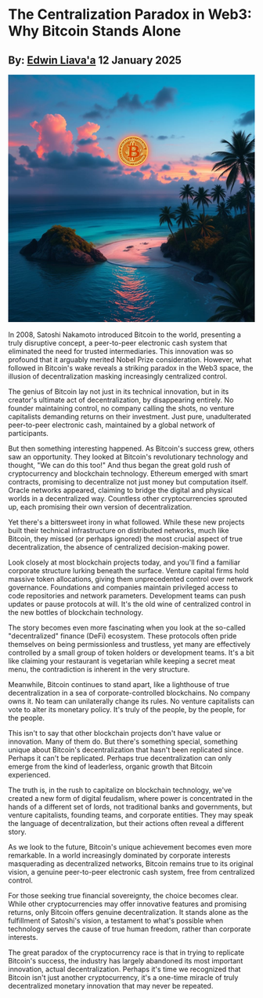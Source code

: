 # The Centralization Paradox in Web3: Why Bitcoin Stands Alone
## By: [Edwin Liava'a](https://github.com/EdwinLiavaa) 12 January 2025

<p align="center">
 <img width="1000" src="https://github.com/EdwinLiavaa/liavaa.space/blob/main/blog/20250112/pic.png">
</p>

In 2008, Satoshi Nakamoto introduced Bitcoin to the world, presenting a truly disruptive concept, a peer-to-peer electronic cash system that eliminated the need for trusted intermediaries. This innovation was so profound that it arguably merited Nobel Prize consideration. However, what followed in Bitcoin's wake reveals a striking paradox in the Web3 space, the illusion of decentralization masking increasingly centralized control.

The genius of Bitcoin lay not just in its technical innovation, but in its creator's ultimate act of decentralization, by disappearing entirely. No founder maintaining control, no company calling the shots, no venture capitalists demanding returns on their investment. Just pure, unadulterated peer-to-peer electronic cash, maintained by a global network of participants.

But then something interesting happened. As Bitcoin's success grew, others saw an opportunity. They looked at Bitcoin's revolutionary technology and thought, "We can do this too!" And thus began the great gold rush of cryptocurrency and blockchain technology. Ethereum emerged with smart contracts, promising to decentralize not just money but computation itself. Oracle networks appeared, claiming to bridge the digital and physical worlds in a decentralized way. Countless other cryptocurrencies sprouted up, each promising their own version of decentralization.

Yet there's a bittersweet irony in what followed. While these new projects built their technical infrastructure on distributed networks, much like Bitcoin, they missed (or perhaps ignored) the most crucial aspect of true decentralization, the absence of centralized decision-making power.

Look closely at most blockchain projects today, and you'll find a familiar corporate structure lurking beneath the surface. Venture capital firms hold massive token allocations, giving them unprecedented control over network governance. Foundations and companies maintain privileged access to code repositories and network parameters. Development teams can push updates or pause protocols at will. It's the old wine of centralized control in the new bottles of blockchain technology.

The story becomes even more fascinating when you look at the so-called "decentralized" finance (DeFi) ecosystem. These protocols often pride themselves on being permissionless and trustless, yet many are effectively controlled by a small group of token holders or development teams. It's a bit like claiming your restaurant is vegetarian while keeping a secret meat menu, the contradiction is inherent in the very structure.

Meanwhile, Bitcoin continues to stand apart, like a lighthouse of true decentralization in a sea of corporate-controlled blockchains. No company owns it. No team can unilaterally change its rules. No venture capitalists can vote to alter its monetary policy. It's truly of the people, by the people, for the people.

This isn't to say that other blockchain projects don't have value or innovation. Many of them do. But there's something special, something unique about Bitcoin's decentralization that hasn't been replicated since. Perhaps it can't be replicated. Perhaps true decentralization can only emerge from the kind of leaderless, organic growth that Bitcoin experienced.

The truth is, in the rush to capitalize on blockchain technology, we've created a new form of digital feudalism, where power is concentrated in the hands of a different set of lords, not traditional banks and governments, but venture capitalists, founding teams, and corporate entities. They may speak the language of decentralization, but their actions often reveal a different story.

As we look to the future, Bitcoin's unique achievement becomes even more remarkable. In a world increasingly dominated by corporate interests masquerading as decentralized networks, Bitcoin remains true to its original vision, a genuine peer-to-peer electronic cash system, free from centralized control.

For those seeking true financial sovereignty, the choice becomes clear. While other cryptocurrencies may offer innovative features and promising returns, only Bitcoin offers genuine decentralization. It stands alone as the fulfillment of Satoshi's vision, a testament to what's possible when technology serves the cause of true human freedom, rather than corporate interests.

The great paradox of the cryptocurrency race is that in trying to replicate Bitcoin's success, the industry has largely abandoned its most important innovation, actual decentralization. Perhaps it's time we recognized that Bitcoin isn't just another cryptocurrency, it's a one-time miracle of truly decentralized monetary innovation that may never be repeated.
